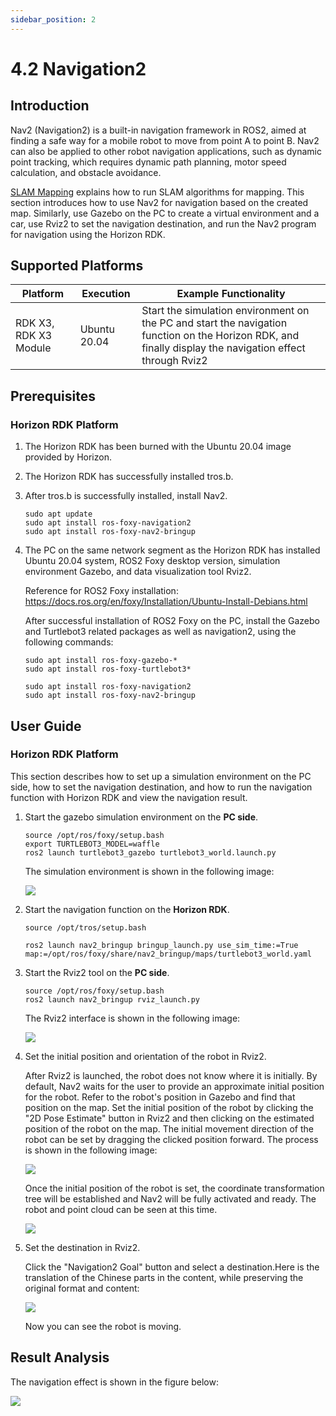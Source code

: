 ```yaml
---
sidebar_position: 2
---
```


# 4.2 Navigation2

## Introduction

Nav2 (Navigation2) is a built-in navigation framework in ROS2, aimed at finding a safe way for a mobile robot to move from point A to point B. Nav2 can also be applied to other robot navigation applications, such as dynamic point tracking, which requires dynamic path planning, motor speed calculation, and obstacle avoidance.

[SLAM Mapping](./slam) explains how to run SLAM algorithms for mapping. This section introduces how to use Nav2 for navigation based on the created map. Similarly, use Gazebo on the PC to create a virtual environment and a car, use Rviz2 to set the navigation destination, and run the Nav2 program for navigation using the Horizon RDK.

## Supported Platforms

| Platform                | Execution      | Example Functionality             |
| ----------------------- | -------------- | --------------------------------- |
| RDK X3, RDK X3 Module    | Ubuntu 20.04   | Start the simulation environment on the PC and start the navigation function on the Horizon RDK, and finally display the navigation effect through Rviz2 |

## Prerequisites

### Horizon RDK Platform

1. The Horizon RDK has been burned with the Ubuntu 20.04 image provided by Horizon.

2. The Horizon RDK has successfully installed tros.b.

3. After tros.b is successfully installed, install Nav2.

   ```shell
   sudo apt update 
   sudo apt install ros-foxy-navigation2
   sudo apt install ros-foxy-nav2-bringup
   ```

4. The PC on the same network segment as the Horizon RDK has installed Ubuntu 20.04 system, ROS2 Foxy desktop version, simulation environment Gazebo, and data visualization tool Rviz2.

   Reference for ROS2 Foxy installation: https://docs.ros.org/en/foxy/Installation/Ubuntu-Install-Debians.html

   After successful installation of ROS2 Foxy on the PC, install the Gazebo and Turtlebot3 related packages as well as navigation2, using the following commands:

   ```shell
   sudo apt install ros-foxy-gazebo-*
   sudo apt install ros-foxy-turtlebot3*
   
   sudo apt install ros-foxy-navigation2
   sudo apt install ros-foxy-nav2-bringup
   ```

## User Guide

### Horizon RDK Platform

This section describes how to set up a simulation environment on the PC side, how to set the navigation destination, and how to run the navigation function with Horizon RDK and view the navigation result.

1. Start the gazebo simulation environment on the **PC side**.

   ```shell
   source /opt/ros/foxy/setup.bash
   export TURTLEBOT3_MODEL=waffle
   ros2 launch turtlebot3_gazebo turtlebot3_world.launch.py
   ```

   The simulation environment is shown in the following image:

   ![](./image/nav2/gazebo.png)

2. Start the navigation function on the **Horizon RDK**.

   ```shell
   source /opt/tros/setup.bash

   ros2 launch nav2_bringup bringup_launch.py use_sim_time:=True map:=/opt/ros/foxy/share/nav2_bringup/maps/turtlebot3_world.yaml
   ```

3. Start the Rviz2 tool on the **PC side**.

   ```shell
   source /opt/ros/foxy/setup.bash
   ros2 launch nav2_bringup rviz_launch.py
   ```

   The Rviz2 interface is shown in the following image:

   ![](./image/nav2/rviz.png)

4. Set the initial position and orientation of the robot in Rviz2.

   After Rviz2 is launched, the robot does not know where it is initially. By default, Nav2 waits for the user to provide an approximate initial position for the robot. Refer to the robot's position in Gazebo and find that position on the map. Set the initial position of the robot by clicking the "2D Pose Estimate" button in Rviz2 and then clicking on the estimated position of the robot on the map. The initial movement direction of the robot can be set by dragging the clicked position forward. The process is shown in the following image:

   ![](./image/nav2/rviz_init.png)

   Once the initial position of the robot is set, the coordinate transformation tree will be established and Nav2 will be fully activated and ready. The robot and point cloud can be seen at this time.

   ![](./image/nav2/rviz_start.png)

5. Set the destination in Rviz2.

   Click the "Navigation2 Goal" button and select a destination.Here is the translation of the Chinese parts in the content, while preserving the original format and content:

   ![](./image/nav2/rviz_goal.png)

   Now you can see the robot is moving.

## Result Analysis

The navigation effect is shown in the figure below:

![](./image/nav2/rviz_nav2.gif)